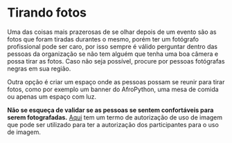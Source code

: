 # Tirando fotos

Uma das coisas mais prazerosas de se olhar depois de um evento são as fotos que foram tiradas durantes o mesmo, porém ter um fotógrafo profissional pode ser caro, por isso sempre é válido perguntar dentro das pessoas da organização se não tem alguém que tenha uma boa câmera e possa tirar as fotos. Caso não seja possível, procure por pessoas fotógrafas negras em sua região.

Outra opção é criar um espaço onde as pessoas possam se reunir para tirar fotos, como por exemplo um banner do AfroPython, uma mesa de comida ou apenas um espaço com luz.

**Não se esqueça de validar se as pessoas se sentem confortáveis para serem fotografadas.** [Aqui](https://docs.google.com/document/d/1Tn8rwAuYkG6k_Qm2b-THlwAFq1GeNmVY3xUUxNl3F4U/edit?usp=sharing) tem um termo de autorização de uso de imagem que pode ser utilizado para ter a autorização dos participantes para o uso de imagem.

